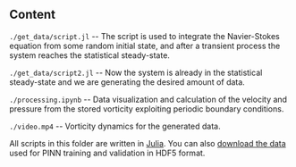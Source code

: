 ## Content

`./get_data/script.jl` -- The script is used to integrate the Navier-Stokes equation from some random initial state, and after a transient process the system reaches the statistical steady-state.

`./get_data/script2.jl` -- Now the system is already in the statistical steady-state and we are generating the desired amount of data.

`./processing.ipynb` -- Data visualization and calculation of the velocity and pressure from the stored vorticity exploiting periodic boundary conditions.

`./video.mp4` -- Vorticity dynamics for the generated data.

All scripts in this folder are written in [Julia](https://julialang.org/). You can also [download the data](https://parfenyev.itp.ac.ru/data/2d-turb-PINN/) used for PINN training and validation in HDF5 format.
